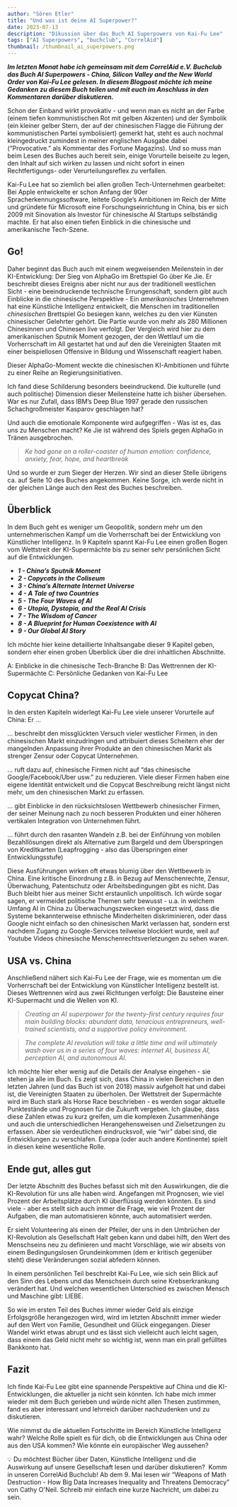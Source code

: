 ```yaml
---
author: "Sören Etler"
title: "Und was ist deine AI Superpower?"
date: 2023-07-13
description: "Dikussion über das Buch AI Superpowers von Kai-Fu Lee"
tags: ["AI Superpowers", "buchclub", "CorrelAid"]
thumbnail: /thumbnail_ai_superpowers.png
---
```


***Im letzten Monat habe ich gemeinsam mit dem CorrelAid e.V. Buchclub das Buch AI Superpowers - China, Silicon Valley and the New World Order von Kai-Fu Lee gelesen. In diesem Blogpost möchte ich meine Gedanken zu diesem Buch teilen und mit euch im Anschluss in den Kommentaren darüber diskutieren.***

Schon der Einband wirkt provokativ - und wenn man es nicht an der Farbe (einem tiefen kommunistischen Rot mit gelben Akzenten) und der Symbolik (ein kleiner gelber Stern, der auf der chinesischen Flagge die Führung der kommunistischen Partei symbolisiert) gemerkt hat, steht es auch nochmal kleingedruckt zumindest in meiner englischen Ausgabe dabei (“Provocative.” als Kommentar des Fortune Magazins). Und so muss man beim Lesen des Buches auch bereit sein, einige Vorurteile beiseite zu legen, den Inhalt auf sich wirken zu lassen und nicht sofort in einen Rechtfertigungs- oder Verurteilungsreflex zu verfallen.

Kai-Fu Lee hat so ziemlich bei allen großen Tech-Unternehmen gearbeitet: Bei Apple entwickelte er schon Anfang der 90er Spracherkennungssoftware, leitete Google’s Ambitionen im Reich der Mitte und gründete für Microsoft eine Forschungseinrichtung in China, bis er sich 2009 mit Sinovation als Investor für chinesische AI Startups selbständig machte. Er hat also einen tiefen Einblick in die chinesische und amerikanische Tech-Szene.

## Go!

Daher beginnt das Buch auch mit einem wegweisenden Meilenstein in der KI-Entwicklung: Der Sieg von AlphaGo im Brettspiel Go über Ke Jie. Er beschreibt dieses Ereignis aber nicht nur aus der traditionell westlichen Sicht - eine beeindruckende technische Errungenschaft, sondern gibt auch Einblicke in die chinesische Perspektive - Ein *amerikanisches* Unternehmen hat eine Künstliche Intelligenz entwickelt, die Menschen im traditionellen *chinesischen* Brettspiel Go besiegen kann, welches zu den vier Künsten chinesischer Gelehrter gehört. Die Partie wurde von mehr als 280 Millionen Chinesinnen und Chinesen live verfolgt. Der Vergleich wird hier zu dem amerikanischen Sputnik Moment gezogen, der den Wettlauf um die Vorherrschaft im All gestartet hat und auf den die Vereinigten Staaten mit einer beispiellosen Offensive in Bildung und Wissenschaft reagiert haben.

Dieser AlphaGo-Moment weckte die chinesischen KI-Ambitionen und führte zu einer Reihe an Regierungsinitiativen.

Ich fand diese Schilderung besonders beeindruckend. Die kulturelle (und auch politische) Dimension dieser Meilensteine hatte ich bisher übersehen. War es nur Zufall, dass IBM’s Deep Blue 1997 gerade den russischen Schachgroßmeister Kasparov geschlagen hat?

Und auch die emotionale Komponente wird aufgegriffen - Was ist es, das uns zu Menschen macht? Ke Jie ist während des Spiels gegen AlphaGo in Tränen ausgebrochen.

> *Ke had gone on a roller-coaster of human emotion: confidence, anxiety, fear, hope, and heartbreak*

Und so wurde er zum Sieger der Herzen. Wir sind an dieser Stelle übrigens ca. auf Seite 10 des Buches angekommen. Keine Sorge, ich werde nicht in der gleichen Länge auch den Rest des Buches beschreiben.

## Überblick

In dem Buch geht es weniger um Geopolitik, sondern mehr um den unternehmerischen Kampf um die Vorherrschaft bei der Entwicklung von Künstlicher Intelligenz. In 9 Kapiteln spannt Kai-Fu Lee einen großen Bogen vom Wettstreit der KI-Supermächte bis zu seiner sehr persönlichen Sicht auf die Entwicklungen.

- ***1 - China’s Sputnik Moment***
- ***2 - Copycats in the Coliseum***
- ***3 - China’s Alternate Internet Universe***
- ***4 - A Tale of two Countries***
- ***5 - The Four Waves of AI***
- ***6 - Utopia, Dystopia, and the Real AI Crisis***
- ***7 - The Wisdom of Cancer***
- ***8 - A Blueprint for Human Coexistence with AI***
- ***9 - Our Global AI Story***

Ich möchte hier keine detaillierte Inhaltsangabe dieser 9 Kapitel geben, sondern eher einen groben Überblick über die drei inhaltlichen Abschnitte.

A: Einblicke in die chinesische Tech-Branche
B: Das Wettrennen der KI-Supermächte
C: Persönliche Gedanken von Kai-Fu Lee

## Copycat China?

In den ersten Kapiteln widerlegt Kai-Fu Lee viele unserer Vorurteile auf China: Er …

… beschreibt den missglückten Versuch vieler westlicher Firmen, in den chinesischen Markt einzudringen und attribuiert dieses Scheitern eher der mangelnden Anpassung ihrer Produkte an den chinesischen Markt als strenger Zensur oder Copycat Unternehmen.

… ruft dazu auf, chinesische Firmen nicht auf “das chinesische Google/Facebook/Uber usw.” zu reduzieren. Viele dieser Firmen haben eine eigene Identität entwickelt und die Copycat Beschreibung reicht längst nicht mehr, um den chinesischen Markt zu erfassen.

… gibt Einblicke in den rücksichtslosen Wettbewerb chinesischer Firmen, der seiner Meinung nach zu noch besseren Produkten und einer höheren vertikalen Integration von Unternehmen führt.

… führt durch den rasanten Wandeln z.B. bei der Einführung von mobilen Bezahllösungen direkt als Alternative zum Bargeld und dem Überspringen von Kreditkarten (Leapfrogging - also das Überspringen einer Entwicklungsstufe)

Diese Ausführungen wirken oft etwas blumig über den Wettbewerb in China. Eine kritische Einordnung z.B. in Bezug auf Menschenrechte, Zensur, Überwachung, Patentschutz oder Arbeitsbedingungen gibt es nicht. Das Buch bleibt hier aus meiner Sicht erstaunlich unpolitisch. Ich würde sogar sagen, er vermeidet politische Themen sehr bewusst - u.a. in welchem Umfang AI in China zu Überwachungszwecken eingesetzt wird, dass die Systeme bekannterweise ethnische Minderheiten diskriminieren, oder dass Google nicht einfach so den chinesischen Markt verlassen hat, sondern erst nachdem Zugang zu Google-Services teilweise blockiert wurde, weil auf Youtube Videos chinesische Menschenrechtsverletzungen zu sehen waren.

## USA vs. China

Anschließend nähert sich Kai-Fu Lee der Frage, wie es momentan um die Vorherrschaft bei der Entwicklung von Künstlicher Intelligenz bestellt ist. Dieses Wettrennen wird aus zwei Richtungen verfolgt: Die Bausteine einer KI-Supermacht und die Wellen von KI.

> *Creating an AI superpower for the twenty-first century requires four main building blocks: abundant data, tenacious entrepreneurs, well-trained scientists, and a supportive policy environment.*

> *The complete AI revolution will take a little time and will ultimately wash over us in a series of four waves: internet AI, business AI, perception AI, and autonomous AI.*

Ich möchte hier eher wenig auf die Details der Analyse eingehen - sie stehen ja alle im Buch. Es zeigt sich, dass China in vielen Bereichen in den letzten Jahren (und das Buch ist von 2018) massiv aufgeholt hat und dabei ist, die Vereinigten Staaten zu überholen. Der Wettstreit der Supermächte wird im Buch stark als Horse Race beschrieben - es werden sogar aktuelle Punktestände und Prognosen für die Zukunft vergeben. Ich glaube, dass diese Zahlen etwas zu kurz greifen, um die komplexen Zusammenhänge und auch die unterschiedlichen Herangehensweisen und Zielsetzungen zu erfassen. Aber sie verdeutlichen eindrucksvoll, wie “wir” dabei sind, die Entwicklungen zu verschlafen. Europa (oder auch andere Kontinente) spielt in diesen keine wesentliche Rolle.

## Ende gut, alles gut

Der letzte Abschnitt des Buches befasst sich mit den Auswirkungen, die die KI-Revolution für uns alle haben wird. Angefangen mit Prognosen, wie viel Prozent der Arbeitsplätze durch KI überflüssig werden könnten. Es sind viele - aber es stellt sich auch immer die Frage, wie viel Prozent der Aufgaben, die man automatisieren könnte, auch automatisiert werden.

Er sieht Volunteering als einen der Pfeiler, der uns in den Umbrüchen der KI-Revolution als Gesellschaft Halt geben kann und dabei hilft, den Wert des Menschseins neu zu definieren und macht Vorschläge, wie wir abseits von einem Bedingungslosen Grundeinkommen (dem er kritisch gegenüber steht) diese Veränderungen sozial abfedern können.

In einem persönlichen Teil beschreibt Kai-Fu Lee, wie sich sein Blick auf den Sinn des Lebens und das Menschsein durch seine Krebserkrankung verändert hat. Und welchen wesentlichen Unterschied es zwischen Mensch und Maschine gibt: LIEBE.

So wie im ersten Teil des Buches immer wieder Geld als einzige Erfolgsgröße herangezogen wird, wird im letzten Abschnitt immer wieder auf den Wert von Familie, Gesundheit und Glück eingegangen. Dieser Wandel wirkt etwas abrupt und es lässt sich vielleicht auch leicht sagen, dass einem das Geld nicht mehr so wichtig ist, wenn man ein prall gefülltes Bankkonto hat.

## Fazit

Ich finde Kai-Fu Lee gibt eine spannende Perspektive auf China und die KI-Entwicklungen, die aktueller ja nicht sein könnten. Ich habe mich immer wieder mit dem Buch gerieben und würde nicht allen Thesen zustimmen, fand es aber interessant und lehrreich darüber nachzudenken und zu diskutieren.

Wie nimmst du die aktuellen Fortschritte im Bereich Künstliche Intelligenz wahr? Welche Rolle spielt es für dich, ob die Entwicklungen aus China oder aus den USA kommen? Wie könnte ein europäischer Weg aussehen?

💡 Du möchtest Bücher über Daten, Künstliche Intelligenz und die Auswirkung auf unsere Gesellschaft lesen und darüber diskutieren?  Komm in unseren CorrelAid Buchclub! Ab dem 9. Mai lesen wir “Weapons of Math Destruction - How Big Data Increases Inequality and Threatens Democracy” von Cathy O'Neil. Schreib mir einfach eine kurze Nachricht, um dabei zu sein.